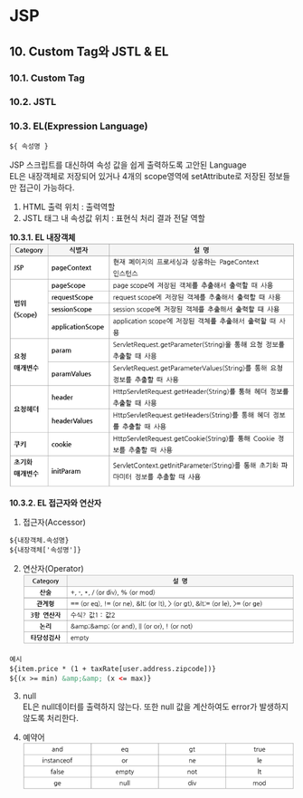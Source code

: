 ﻿# JSP

## 10. Custom Tag와 JSTL & EL  

### 10.1. Custom Tag  

### 10.2. JSTL  

### 10.3. EL(Expression Language)  

```html
${ 속성명 }
```

JSP 스크립트를 대신하여 속성 값을 쉽게 출력하도록 고안된 Language  
EL은 내장객체로 저장되어 있거나 4개의 scope영역에 setAttribute로 저장된 정보들만 접근이 가능하다.  
1. HTML 출력 위치 : 출력역할  
2. JSTL 태그 내 속성값 위치   : 표현식 처리 결과 전달 역할


**10.3.1. EL 내장객체**  
![ELInnerObjectIMG](./img/ELInnerObject.PNG)  

**10.3.2. EL 접근자와 연산자**  

1) 접근자(Accessor)  

```html
${내장객체.속성명}
${내장객체['속성명']}
```

2) 연산자(Operator)  
![ELOperatorIMG](./img/ELOperator.PNG)  

```html
예시
${item.price * (1 + taxRate[user.address.zipcode])}
${(x >= min) &amp;&amp; (x <= max)}
```

3) null  
EL은 null데이터를 출력하지 않는다. 또한 null 값을 계산하여도 error가 발생하지 않도록 처리한다.  

4) 예약어  
![ELReservedWordsIMG](./img/ELReservedWords.PNG)  


